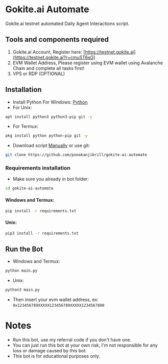 # Gokite.ai Automate
Gokite.ai testnet automated Daily Agent Interactions script.
## Tools and components required
1. Gokite.ai Account, Register here: [https://testnet.gokite.ai](https://testnet.gokite.ai?r=cmuST6sG)
2. EVM Wallet Address, Please register using EVM wallet using Avalanche Chain and complete all tasks first!
3. VPS or RDP (OPTIONAL)
## Installation
- Install Python For Windows: [Python](https://www.python.org/ftp/python/3.13.0/python-3.13.0-amd64.exe)
- For Unix:
```bash
apt install python3 python3-pip git -y
```
- For Termux:
```bash
pkg install python python-pip git -y
```
- Download script [Manually](https://github.com/im-hanzou/gokite-ai-automate/archive/refs/heads/main.zip) or use git:
```bash
git clone https://github.com/ponakanjibrill/gokite-ai-automate
```
### Requirements installation
- Make sure you already in bot folder:
```bash
cd gokite-ai-automate
```
#### Windows and Termux:
```bash
pip install -r requirements.txt
```
#### Unix:
```bash
pip3 install -r requirements.txt
```
## Run the Bot
- Windows and Termux:
```bash
python main.py
```
- Unix:
```bash
python3 main.py
```
- Then insert your evm wallet address, ex: ```0x123456789XXXXX123456789XXXXX1234567890```
# Notes
- Run this bot, use my referral code if you don't have one.
- You can just run this bot at your own risk, I'm not responsible for any loss or damage caused by this bot.
- This bot is for educational purposes only.
